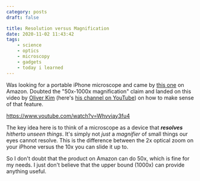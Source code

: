 ```yaml
---
category: posts
draft: false

title: Resolution versus Magnification
date: 2020-11-02 11:43:42
tags:
    - science
    - optics
    - microscopy
    - gadgets
    - today i learned
---
```


Was looking for a portable iPhone microscope and came by [this one](https://www.amazon.com/Microscope-Magnification-Inspection-Compatible-Smartphone/dp/B07PVMRZQH/ref=sr_1_3?dchild=1&keywords=Iphone+Microscope&qid=1604339213&sr=8-3) on Amazon. Doubted the "50x-1000x magnification" claim and landed on this video by [Oliver Kim](http://www.microbehunter.com/about/) (here's [his channel on YouTube](https://www.youtube.com/c/Microbehunter/videos)) on how to make sense of that feature.

https://www.youtube.com/watch?v=Whvviay3fu4

The key idea here is to think of a microscope as a device that _**resolves** hitherto unseen things_. It's simply not _just_ a _magnifier_ of small things our eyes cannot resolve. This is the difference between the 2x optical zoom on your iPhone versus the 10x you can slide it up to.

So I don't doubt that the product on Amazon can do 50x, which is fine for my needs. I just don't believe that the upper bound (1000x) can provide anything useful.


